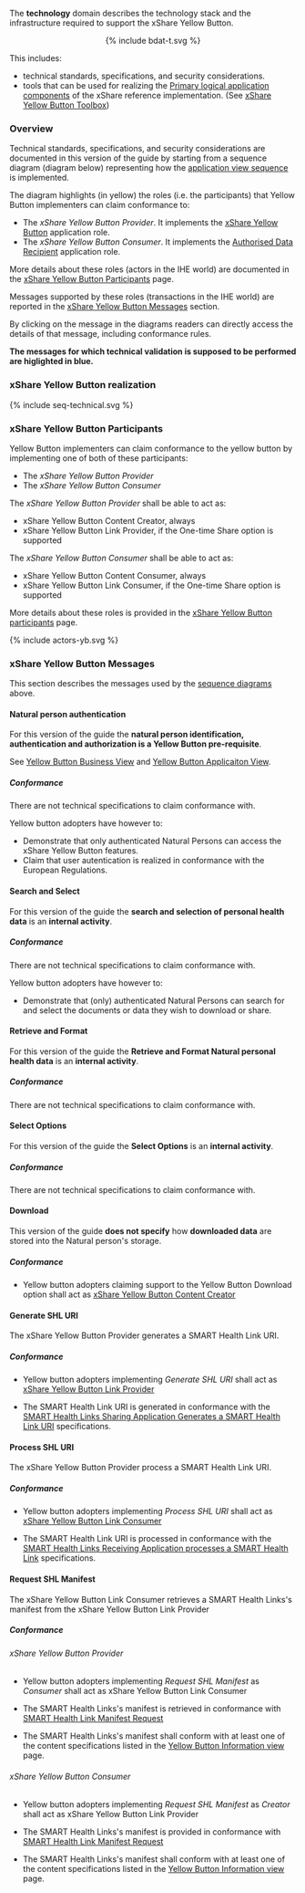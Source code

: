 
The **technology** domain describes the technology stack and the infrastructure required to support the xShare Yellow Button.

<div style="text-align: center">
{% include bdat-t.svg %}
</div>

This includes:
* technical standards, specifications, and security considerations.
* tools that can be used for realizing the [Primary logical application components](yb_components.html) of the xShare reference implementation. (See [xShare Yellow Button Toolbox](yb_tools.html))

### Overview

Technical standards, specifications, and security considerations are documented in this version of the guide by starting from a sequence diagram (diagram below) representing how the [application view sequence](application.html) is implemented.

The diagram highlights (in yellow) the roles (i.e. the participants) that Yellow Button implementers can claim conformance to:

* The *xShare Yellow Button Provider*. It implements the [xShare Yellow Button](application.html#the-yellowb-button-participants) application role.
* The *xShare Yellow Button Consumer*.  It implements the [Authorised Data Recipient](application.html#the-yellowb-button-participants) application role.

More details about these roles (actors in the IHE world) are documented in the [xShare Yellow Button Participants](actors.html) page.

Messages supported by these roles (transactions in the IHE world) are reported in the [xShare Yellow Button Messages](#xshare-yellow-button-messages) section.

By clicking on the message in the diagrams readers can directly access the details of that message, including conformance rules.

**The messages for which technical validation is supposed to be performed are higlighted in blue.**



### xShare Yellow Button realization

<div>
<p></p>
{% include seq-technical.svg %}
<p></p>
</div>

### xShare Yellow Button Participants

Yellow Button implementers can claim conformance to the yellow button by implementing one of both of these participants:

* The *xShare Yellow Button Provider*
* The *xShare Yellow Button Consumer*

The *xShare Yellow Button Provider*  shall be able to act as:
* xShare Yellow Button Content Creator, always
* xShare Yellow Button Link Provider, if the One-time Share option is supported


The *xShare Yellow Button Consumer*  shall be able to act as:
* xShare Yellow Button Content Consumer, always
* xShare Yellow Button Link Consumer, if the One-time Share option is supported


More details about these roles is provided in the [xShare Yellow Button participants](actors.html) page.

<div>
<p></p>
{% include actors-yb.svg %}
<p></p>
</div>


### xShare Yellow Button Messages

This section describes the messages used by the [sequence diagrams](#xshare-yellow-button-realization) above.


#### Natural person authentication

For this version of the guide the **natural person identification, authentication and authorization is a Yellow Button pre-requisite**.

See [Yellow Button Business View](business.html) and [Yellow Button Applicaiton View](application.html).

##### Conformance

There are not technical specifications to claim conformance with.

Yellow button adopters have however to:
* Demonstrate that only authenticated Natural Persons can access the xShare Yellow Button features.
* Claim that user autentication is realized in conformance with the European Regulations.

#### Search and Select

For this version of the guide the **search and selection of personal health data** is an **internal activity**.

##### Conformance

There are not technical specifications to claim conformance with.

Yellow button adopters have however to:
* Demonstrate that (only) authenticated Natural Persons can search for and select the documents or data they wish to download or share.

#### Retrieve and Format

For this version of the guide the **Retrieve and Format Natural personal health data** is an **internal activity**.

##### Conformance

There are not technical specifications to claim conformance with.

#### Select Options

For this version of the guide the **Select Options** is an **internal activity**.

##### Conformance

There are not technical specifications to claim conformance with.

#### Download

This version of the guide **does not specify** how **downloaded data** are stored into the Natural person's storage.

##### Conformance

* Yellow button adopters claiming support to the Yellow Button Download option shall act as [xShare Yellow Button Content Creator](actors.html#xshare-yellow-button-content-creator)


#### Generate SHL URI

The xShare Yellow Button Provider generates a SMART Health Link URI.

##### Conformance

* Yellow button adopters implementing *Generate SHL URI* shall act as [xShare Yellow Button Link Provider](actors.html#xshare-yellow-button-link-provider)

* The SMART Health Link URI is generated in conformance with the [SMART Health Links Sharing Application Generates a SMART Health Link URI](https://hl7.org/fhir/uv/smart-health-cards-and-links/2024Sep/links-specification.html#smart-health-links-sharing-application-generates-a-smart-health-link-uri) specifications.


#### Process SHL URI

The xShare Yellow Button Provider process a SMART Health Link URI.

##### Conformance

* Yellow button adopters implementing *Process SHL URI* shall act as [xShare Yellow Button Link Consumer](actors.html#xshare-yellow-button-link-consumer)

* The SMART Health Link URI is processed in conformance with the [SMART Health Links Receiving Application processes a SMART Health Link](https://hl7.org/fhir/uv/smart-health-cards-and-links/2024Sep/links-specification.html#smart-health-links-receiving-application-processes-a-smart-health-link) specifications.


#### Request SHL Manifest

The xShare Yellow Button Link Consumer retrieves a SMART Health Links's manifest from the xShare Yellow Button Link Provider

##### Conformance


###### xShare Yellow Button Provider

* Yellow button adopters implementing *Request SHL Manifest* as *Consumer* shall act as xShare Yellow Button Link Consumer

* The SMART Health Links's manifest is retrieved in conformance with [SMART Health Link Manifest Request](https://hl7.org/fhir/uv/smart-health-cards-and-links/2024Sep/links-specification.html#smart-health-link-manifest-request)

* The SMART Health Links's manifest shall conform with at least one of the content specifications listed in the [Yellow Button Information view](content.html) page.


###### xShare Yellow Button Consumer


* Yellow button adopters implementing *Request SHL Manifest* as *Creator*  shall act as xShare Yellow Button Link Provider

* The SMART Health Links's manifest is provided in conformance with [SMART Health Link Manifest Request](https://hl7.org/fhir/uv/smart-health-cards-and-links/2024Sep/links-specification.html#smart-health-link-manifest-request)

* The SMART Health Links's manifest shall conform with at least one of the content specifications listed in the [Yellow Button Information view](content.html) page.